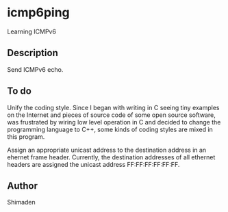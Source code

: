 # icmp6ping
Learning ICMPv6

## Description
Send ICMPv6 echo.

## To do
Unify the coding style. Since I began with writing in C seeing tiny examples on the Internet and pieces of source code of some open source software, was frustrated by wiring low level operation in C and decided to change the programming language to C++, some kinds of coding styles are mixed in this program.

Assign an appropriate unicast address to the destination address in an ehernet frame header. Currently, the destination addresses of all ethernet headers are assigned the unicast address FF:FF:FF:FF:FF:FF.

## Author
Shimaden
